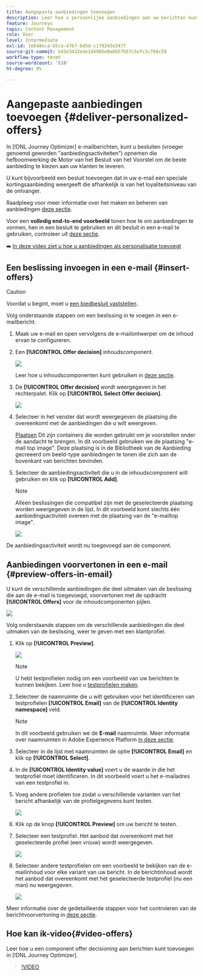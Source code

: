 ```yaml
---
title: Aangepaste aanbiedingen toevoegen
description: Leer hoe u persoonlijke aanbiedingen aan uw berichten kunt toevoegen
feature: Journeys
topic: Content Management
role: User
level: Intermediate
exl-id: 1e648eca-b5ca-4767-b45d-c179243e347f
source-git-commit: b43e3432ede1d4985e0a6b57b57c5efc3cf60c50
workflow-type: tm+mt
source-wordcount: '518'
ht-degree: 0%

---
```


# Aangepaste aanbiedingen toevoegen {#deliver-personalized-offers}

In [!DNL Journey Optimizer] e-mailberichten, kunt u besluiten (vroeger genoemd geworden &quot;aanbiedingsactiviteiten&quot;) opnemen die hefboomwerking de Motor van het Besluit van het Voorstel om de beste aanbieding te kiezen aan uw klanten te leveren.

U kunt bijvoorbeeld een besluit toevoegen dat in uw e-mail een speciale kortingsaanbieding weergeeft die afhankelijk is van het loyaliteitsniveau van de ontvanger.

Raadpleeg voor meer informatie over het maken en beheren van aanbiedingen [deze sectie](../offers/get-started/starting-offer-decisioning.md).

Voor een **volledig end-to-end voorbeeld** tonen hoe te om aanbiedingen te vormen, hen in een besluit te gebruiken en dit besluit in een e-mail te gebruiken, controleer uit [deze sectie](../offers/offers-e2e.md#insert-decision-in-email).

➡️ [In deze video ziet u hoe u aanbiedingen als personalisatie toevoegt](#video-offers)

## Een beslissing invoegen in een e-mail {#insert-offers}

>[!CAUTION]
>
>Voordat u begint, moet u [een biedbesluit vaststellen](../offers/offer-activities/create-offer-activities.md).

Volg onderstaande stappen om een beslissing in te voegen in een e-mailbericht:

1. Maak uw e-mail en open vervolgens de e-mailontwerper om de inhoud ervan te configureren.

1. Een **[!UICONTROL Offer decision]** inhoudscomponent.

   ![](assets/deliver-offer-component.png)

   Leer hoe u inhoudscomponenten kunt gebruiken in [deze sectie](content-components.md).

1. De **[!UICONTROL Offer decision]** wordt weergegeven in het rechterpalet. Klik op **[!UICONTROL Select Offer decision]**.

   ![](assets/deliver-offer-tab.png)

1. Selecteer in het venster dat wordt weergegeven de plaatsing die overeenkomt met de aanbiedingen die u wilt weergeven.

   [Plaatsen](../offers/offer-library/creating-placements.md) Dit zijn containers die worden gebruikt om je voorstellen onder de aandacht te brengen. In dit voorbeeld gebruiken we de plaatsing &quot;e-mail top image&quot;. Deze plaatsing is in de Bibliotheek van de Aanbieding gecreeerd om beeld-type aanbiedingen te tonen die zich aan de bovenkant van berichten bevinden.

1. Selecteer de aanbiedingsactiviteit die u in de inhoudscomponent wilt gebruiken en klik op **[!UICONTROL Add]**.

   >[!NOTE]
   >
   >Alleen beslissingen die compatibel zijn met de geselecteerde plaatsing worden weergegeven in de lijst. In dit voorbeeld komt slechts één aanbiedingsactiviteit overeen met de plaatsing van de &quot;e-mailtop image&quot;.

   ![](assets/deliver-offer-placement.png)

De aanbiedingsactiviteit wordt nu toegevoegd aan de component.


## Aanbiedingen voorvertonen in een e-mail {#preview-offers-in-email}

U kunt de verschillende aanbiedingen die deel uitmaken van de beslissing die aan de e-mail is toegevoegd, voorvertonen met de opdracht **[!UICONTROL Offers]** voor de inhoudcomponenten pijlen.

![](assets/deliver-offer-preview.png)

Volg onderstaande stappen om de verschillende aanbiedingen die deel uitmaken van de beslissing, weer te geven met een klantprofiel.

1. Klik op **[!UICONTROL Preview]**.

   ![](assets/deliver-offer-preview-button.png)

   >[!NOTE]
   >
   >U hebt testprofielen nodig om een voorbeeld van uw berichten te kunnen bekijken. Leer hoe u [testprofielen maken](../building-journeys/creating-test-profiles.md).

1. Selecteer de naamruimte die u wilt gebruiken voor het identificeren van testprofielen **[!UICONTROL Email]** van de **[!UICONTROL Identity namespace]** veld.

   >[!NOTE]
   >
   >In dit voorbeeld gebruiken we de **E-mail** naamruimte. Meer informatie over naamruimten in Adobe Experience Platform [in deze sectie](../start/get-started-identity.md).

1. Selecteer in de lijst met naamruimten de optie **[!UICONTROL Email]** en klik op **[!UICONTROL Select]**.

1. In de **[!UICONTROL Identity value]** voert u de waarde in die het testprofiel moet identificeren. In dit voorbeeld voert u het e-mailadres van een testprofiel in.

   <!--For example enter smith@adobe.com and click the **[!UICONTROL Add profile]** button.-->

1. Voeg andere profielen toe zodat u verschillende varianten van het bericht afhankelijk van de profielgegevens kunt testen.

   ![](assets/deliver-offer-test-profiles.png)

1. Klik op de knop **[!UICONTROL Preview]** om uw bericht te testen.

1. Selecteer een testprofiel. Het aanbod dat overeenkomt met het geselecteerde profiel (een vrouw) wordt weergegeven.

   ![](assets/deliver-offer-test-profile-female-preview.png)

1. Selecteer andere testprofielen om een voorbeeld te bekijken van de e-mailinhoud voor elke variant van uw bericht. In de berichtinhoud wordt het aanbod dat overeenkomt met het geselecteerde testprofiel (nu een man) nu weergegeven.

   ![](assets/deliver-offer-test-profile-male-preview.png)

Meer informatie over de gedetailleerde stappen voor het controleren van de berichtvoorvertoning in [deze sectie](#preview-your-messages).

## Hoe kan ik-video{#video-offers}

Leer hoe u een component offer decisioning aan berichten kunt toevoegen in [!DNL Journey Optimizer].

>[!VIDEO](https://video.tv.adobe.com/v/334088?quality=12)

